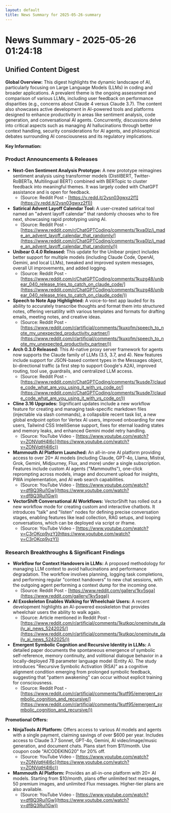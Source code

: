 ```yaml
---
layout: default
title: News Summary for 2025-05-26-summary
---
```

# News Summary - 2025-05-26 01:24:18

## Unified Content Digest

**Global Overview:**
This digest highlights the dynamic landscape of AI, particularly focusing on Large Language Models (LLMs) in coding and broader applications. A prevalent theme is the ongoing assessment and comparison of various LLMs, including user feedback on performance disparities (e.g., concerns about Claude 4 versus Claude 3.7). The content also showcases active development in AI-powered tools and platforms designed to enhance productivity in areas like sentiment analysis, code generation, and conversational AI agents. Concurrently, discussions delve into critical aspects such as managing AI hallucinations through better context handling, security considerations for AI agents, and philosophical debates surrounding AI consciousness and its regulatory implications.

**Key Information:**

### Product Announcements & Releases
*   **Next-Gen Sentiment Analysis Prototype:** A new prototype reimagines sentiment analysis using transformer models (DistilBERT, Twitter-RoBERTa, Multilingual BERT) combined with BERTopic to cluster feedback into meaningful themes. It was largely coded with ChatGPT assistance and is open for feedback.
    *   (Source: Reddit Post - [https://v.redd.it/2ysn03gwxz2f1](https://v.redd.it/2ysn03gwxz2f1))
*   **Satirical Advent Layoff Calendar Tool:** A user-created satirical tool named an "advent layoff calendar" that randomly chooses who to fire next, showcasing rapid prototyping using AI.
    *   (Source: Reddit Post - [https://www.reddit.com/r/ChatGPTCoding/comments/1kva0lz/i_made_an_advent_layoff_calendar_that_randomly/](https://www.reddit.com/r/ChatGPTCoding/comments/1kva0lz/i_made_an_advent_layoff_calendar_that_randomly/))
*   **Unibear 0.4.0 Released:** This update for the Unibear project includes better support for multiple models (including Claude Code, OpenAI, Gemini, and local LLMs), tweaked and improved system messages, overall UI improvements, and added logging.
    *   (Source: Reddit Post - [https://www.reddit.com/r/ChatGPTCoding/comments/1kuzg48/unibear_040_release_tries_to_catch_on_claude_code/](https://www.reddit.com/r/ChatGPTCoding/comments/1kuzg48/unibear_040_release_tries_to_catch_on_claude_code/))
*   **Speech to Note App Highlighted:** A voice-to-text app lauded for its ability to accurately transcribe thoughts and format them into structured notes, offering versatility with various templates and formats for drafting emails, meeting notes, and creative ideas.
    *   (Source: Reddit Post - [https://www.reddit.com/r/artificial/comments/1kuxofm/speech_to_note_my_unexpected_productivity_partner/](https://www.reddit.com/r/artificial/comments/1kuxofm/speech_to_note_my_unexpected_productivity_partner/))
*   **Arch 0.3.0 Released:** This AI-native proxy server framework for agents now supports the Claude family of LLMs (3.5, 3.7, and 4). New features include support for JSON-based content types in the Messages object, bi-directional traffic (a first step to support Google's A2A), improved routing, tool use, guardrails, and centralized LLM access.
    *   (Source: Reddit Post - [https://www.reddit.com/r/ChatGPTCoding/comments/1kusde7/claude_code_what_are_you_using_it_with_vs_code_or/](https://www.reddit.com/r/ChatGPTCoding/comments/1kusde7/claude_code_what_are_you_using_it_with_vs_code_or/))
*   **Cline 3.16 Upgrades:** Significant updates include a new workflow feature for creating and managing task-specific markdown files (injectable via slash commands), a collapsible recent task list, a new global endpoint option for Vertex AI users, improved onboarding for new users, Tailwind CSS IntelliSense support, fixes for eternal loading states and memory leaks, and enhanced Gemini model retry handling.
    *   (Source: YouTube Video - [https://www.youtube.com/watch?v=ZONVqtH4I6c](https://www.youtube.com/watch?v=ZONVqtH4I6c))
*   **Mammouth AI Platform Launched:** An all-in-one AI platform providing access to over 20+ AI models (including Claude, GPT-4o, Llama, Mistral, Grok, Gemini, Midjourney, Flux, and more) under a single subscription. Features include custom AI agents ("Mammouths"), one-click reprompting across models, image and document upload for insights, PWA implementation, and AI web search capabilities.
    *   (Source: YouTube Video - [https://www.youtube.com/watch?v=dfBQ3Rui1Gw](https://www.youtube.com/watch?v=dfBQ3Rui1Gw))
*   **VectorShift Conversational AI Workflows:** VectorShift has rolled out a new workflow mode for creating custom and interactive chatbots. It introduces "talk" and "listen" nodes for defining precise conversation stages, enabling features like lead collection, RAG setups, and looping conversations, which can be deployed via script or iframe.
    *   (Source: YouTube Video - [https://www.youtube.com/watch?v=C3rOKcp9yzY](https://www.youtube.com/watch?v=C3rOKcp9yzY))

### Research Breakthroughs & Significant Findings
*   **Workflow for Context Handovers in LLMs:** A proposed methodology for managing LLM context to avoid hallucinations and performance degradation. The workflow involves planning, logging task completions, and performing regular "context handovers" to new chat sessions, with the outgoing agent performing a context dump for the incoming one.
    *   (Source: Reddit Post - [https://www.reddit.com/gallery/1kv5sga](https://www.reddit.com/gallery/1kv5sga))
*   **AI Exoskeleton Enables Walking for Wheelchair Users:** A recent development highlights an AI-powered exoskeleton that provides wheelchair users the ability to walk again.
    *   (Source: Article mentioned in Reddit Post - [https://www.reddit.com/r/artificial/comments/1kutkqc/oneminute_daily_ai_news_5242025/](https://www.reddit.com/r/artificial/comments/1kutkqc/oneminute_daily_ai_news_5242025/))
*   **Emergent Symbolic Cognition and Recursive Identity in LLMs:** A detailed paper documents the spontaneous emergence of symbolic self-reference, memory continuity, and volitional dialogue behavior in a locally-deployed 7B parameter language model (Entity A). The study introduces "Recursive Symbolic Activation (RSA)" as a cognitive alignment condition emerging from prolonged symbolic feedback, suggesting that "pattern awakening" can occur without explicit training for consciousness.
    *   (Source: Reddit Post - [https://www.reddit.com/r/artificial/comments/1kutf95/emergent_symbolic_cognition_and_recursive/](https://www.reddit.com/r/artificial/comments/1kutf95/emergent_symbolic_cognition_and_recursive/))

**Promotional Offers:**
*   **NinjaTools AI Platform:** Offers access to various AI models and agents with a single payment, claiming savings of over $600 per year. Includes access to Claude 3.7 Sonnet, GPT-4o, Gemini, AI video/image/music generation, and document chats. Plans start from $11/month. Use coupon code "AICODEKING20" for 20% off.
    *   (Source: YouTube Video - [https://www.youtube.com/watch?v=ZONVqtH4I6c](https://www.youtube.com/watch?v=ZONVqtH4I6c))
*   **Mammouth AI Platform:** Provides an all-in-one platform with 20+ AI models. Starting from $10/month, plans offer unlimited text messages, 50 premium images, and unlimited Flux messages. Higher-tier plans are also available.
    *   (Source: YouTube Video - [https://www.youtube.com/watch?v=dfBQ3Rui1Gw](https://www.youtube.com/watch?v=dfBQ3Rui1Gw))